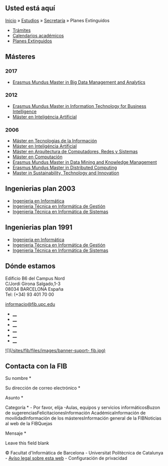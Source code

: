 ## Usted está aquí

[Inicio](/es) » [Estudios](/es/estudios) »
[Secretaría](/es/estudios/secretaria) » Planes Extinguidos

  * [Trámites](/es/estudios/secretaria/tramites)
  * [Calendarios académicos](/es/estudios/secretaria/calendarios-academicos)
  * [Planes Extinguidos](/es/estudios/secretaria/planes-extinguidos)

## Másteres

### 2017

  * [Erasmus Mundus Master in Big Data Management and Analytics](/es/estudios/secretaria/planes-extinguidos/erasmus-mundus-master-big-data-management-and-analytics-2017)

### 2012

  * [Erasmus Mundus Master in Information Technology for Business Intelligence](/es/estudios/secretaria/planes-extinguidos/erasmus-mundus-master-information-technology-business-intelligence)
  * [Máster en Inteligéncia Artificial](/es/estudios/secretaria/planes-extinguidos/master-en-inteligencia-artificial-2012)

### 2006

  * [Máster en Tecnologias de la Información](/es/masters/masters-2006/mti.html)
  * [Máster en Inteligéncia Artificial](/es/masters/masters-2006/mia.html)
  * [Máster en Arquitectura de Computadores, Redes y Sistemas](/es/masters/masters-2006/cans.html)
  * [Máster en Computación](/es/masters/masters-2006/mcomp.html)
  * [Erasmus Mundus Master in Data Mining and Knowledge Management](/es/masters/masters-2006/dmkm.html)
  * [Erasmus Mundus Master in Distributed Computing](/es/masters/masters-2006/emdc.html)
  * [Master in Sustainability, Technology and Innovation](/es/masters/masters-2006/msti.html)

## Ingenierias plan 2003

  * [Ingenieria en Informática](/es/estudiar-enginyeria-informatica/enginyeries-pla-2003/EI.html)
  * [Ingenieria Técnica en Informática de Gestión](/es/estudiar-enginyeria-informatica/enginyeries-pla-2003/ETIG.html)
  * [Ingenieria Técnica en Informática de Sistemas](/es/estudiar-enginyeria-informatica/enginyeries-pla-2003/ETIS.html)

## Ingenierias plan 1991

  * [Ingenieria en Informática](/ca/Estudis/pla91/ei91.html)
  * [Ingenieria Técnica en Informática de Gestión](/ca/Estudis/pla91/etig91.html)
  * [Ingenieria Técnica en Informática de Sistemas](/ca/Estudis/pla91/etis91.html)

## Dónde estamos

Edificio B6 del Campus Nord  
C/Jordi Girona Salgado,1-3  
08034 BARCELONA España  
Tel: (+34) 93 401 70 00

[informacio@fib.upc.edu](mailto:informacio@fib.upc.edu)

  * [__](/es/noticies/rss.rss)
  * [__](https://www.facebook.com/fib.upc)
  * [__](https://twitter.com/fib_upc)
  * [__](https://www.flickr.com/photos/fib-upc/albums)
  * [__](https://www.youtube.com/user/mediafib)
  * [__](https://www.instagram.com/fib.upc/)

[![](/sites/fib/files/images/banner-suport-
fib.jpg)](http://suport.fib.upc.edu)

## Contacta con la FIB

Su nombre *

Su dirección de correo electrónico *

Asunto *

Categoría * \- Por favor, elija -Aulas, equipos y servicios informáticosBuzon
de sugerenciasFelicitacionesInformación AcadémicaInformación de
movilidadInformación de los másteresInformación general de la FIBNoticias al
web de la FIBQuejas

Mensaje *

Leave this field blank

© Facultat d'Informàtica de Barcelona - Universitat Politècnica de Catalunya -
[Avíso legal sobre esta web](/es/aviso-legal-sobre-esta-web) \- Configuración
de privacidad

